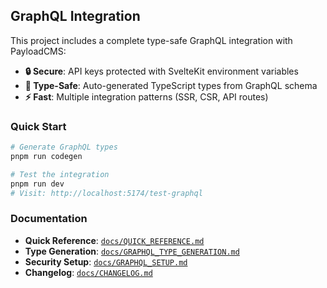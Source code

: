 ## GraphQL Integration

This project includes a complete type-safe GraphQL integration with PayloadCMS:

- **🔒 Secure**: API keys protected with SvelteKit environment variables
- **🎯 Type-Safe**: Auto-generated TypeScript types from GraphQL schema
- **⚡ Fast**: Multiple integration patterns (SSR, CSR, API routes)

### Quick Start
```bash
# Generate GraphQL types
pnpm run codegen

# Test the integration
pnpm run dev
# Visit: http://localhost:5174/test-graphql
```

### Documentation
- **Quick Reference**: [`docs/QUICK_REFERENCE.md`](docs/QUICK_REFERENCE.md)
- **Type Generation**: [`docs/GRAPHQL_TYPE_GENERATION.md`](docs/GRAPHQL_TYPE_GENERATION.md)
- **Security Setup**: [`docs/GRAPHQL_SETUP.md`](docs/GRAPHQL_SETUP.md)
- **Changelog**: [`docs/CHANGELOG.md`](docs/CHANGELOG.md)

